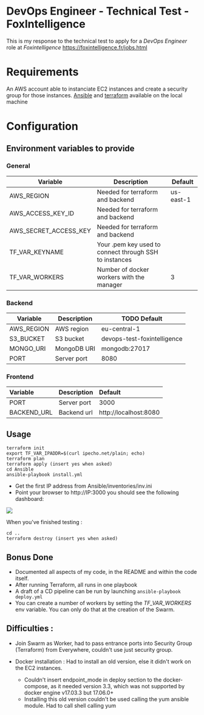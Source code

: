 # DevOps Engineer - Technical Test - FoxIntelligence

This is my response to the technical test to apply for a *DevOps Engineer* role at *Foxintelligence* https://foxintelligence.fr/jobs.html

# Requirements

An AWS account able to instanciate EC2 instances and create a security group for those instances.
[Ansible](https://docs.ansible.com/ansible/latest/installation_guide/intro_installation.html) and [terraform](https://www.terraform.io/downloads.html) available on the local machine

# Configuration

## Environment variables to provide

### General

| Variable                              | Description    | Default         |
| ------------------------------------ | --------------- | ----------------|      
| AWS_REGION                     | Needed for terraform and backend | us-east-1
| AWS_ACCESS_KEY_ID                     | Needed for terraform and backend | 
| AWS_SECRET_ACCESS_KEY | Needed for terraform and backend | 
| TF_VAR_KEYNAME | Your .pem key used to connect through SSH to instances
| TF_VAR_WORKERS | Number of docker workers with the manager | 3 |

### Backend

| Variable                              | Description             | TODO Default                            |
| ------------------------------------ | ---------------        | --------------------------------- |
| AWS_REGION | AWS region | eu-central-1 |
| S3_BUCKET | S3 bucket | devops-test-foxintelligence |
| MONGO_URI | MongoDB URI | mongodb:27017 |
| PORT | Server port | 8080 |

### Frontend

| Variable                              | Description             | Default                            |
| :------------------------------------ | :---------------        | :--------------------------------- |
| PORT                     | Server port | 3000 |
| BACKEND_URL                     | Backend url | http://localhost:8080 |

## Usage

```shell
terraform init
export TF_VAR_IPADDR=$(curl ipecho.net/plain; echo)
terraform plan 
terraform apply (insert yes when asked)
cd Ansible
ansible-playbook install.yml
````

- Get the first IP address from Ansible/inventories/inv.ini
- Point your browser to http://IP:3000 you should see the following dashboard:

<img src="dashboard.png">

When you've finished testing : 
```shell
cd ..
terraform destroy (insert yes when asked)
```
## Bonus Done

- Documented all aspects of my code, in the README and within the code itself.
- After running Terraform, all runs in one playbook
- A draft of a CD pipeline can be run by launching ```ansible-playbook deploy.yml ```
- You can create a number of workers by setting the *TF_VAR_WORKERS* env variable. You can only do that at the creation of the Swarm.


## Difficulties :
* Join Swarm as Worker, had to pass entrance ports into Security Group (Terraform) from Everywhere, couldn't use just security group.
* Docker installation : Had to install an old version, else it didn't work on the EC2 instances.

    - Couldn't insert endpoint_mode in deploy section to the docker-compose, as it needed version 3.3, which was not supported by docker engine v17.03.3 but 17.06.0+
    - Installing this old version couldn't be used calling the yum ansible module. Had to call shell calling yum



